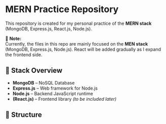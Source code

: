 # MERN Practice Repository

This repository is created for my personal practice of the **MERN stack** (MongoDB, Express.js, React.js, Node.js).

🔧 **Note:**  
Currently, the files in this repo are mainly focused on the **MEN stack** (MongoDB, Express.js, Node.js). React will be added gradually as I expand the frontend side.

## 🧱 Stack Overview

- **MongoDB** – NoSQL Database  
- **Express.js** – Web framework for Node.js  
- **Node.js** – Backend JavaScript runtime  
- **(React.js)** – Frontend library *(to be included later)*

## 📁 Structure

